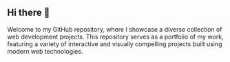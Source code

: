 ## Hi there 👋
Welcome to my GitHub repository, where I showcase a diverse collection of web development projects. This repository serves as a portfolio of my work, featuring a variety of interactive and visually compelling projects built using modern web technologies.
<!--
**Ryan-Adams57/Ryan-Adams57** is a ✨ _special_ ✨ repository because its `README.md` (this file) appears on your GitHub profile.

Here are some ideas to get you started:

- 🔭 I’m currently working on ... A NEW CYBERSECURITY PROJECT ...
- 🌱 I’m currently learning ... HTML5 ...
- 👯 I’m looking to collaborate on ... MICROSOFT ...
- 🤔 I’m looking for help with ... CREATING NEW CYBERSECURITY PROJECTS TO ADD TO MY RESUME ...
- 💬 Ask me about ... ASK ME ANYTHING YOU WOULD LIKE ...
- 📫 How to reach me: ... EMAIL ME @ryan.adams1277@gmail.com ...
- 😄 Pronouns: ... HE/HIM ...
- ⚡ Fun fact: ... I WAS ADOPTED WHEN I WAS ONE YEARS OLD ...
-->
